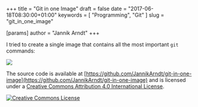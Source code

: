 +++
title = "Git in one Image"
draft = false
date = "2017-06-18T08:30:00+01:00"
keywords = [ "Programming", "Git" ]
slug = "git_in_one_image"

[params]
  author = "Jannik Arndt"
+++

I tried to create a single image that contains all the most important `git` commands:

![](https://rawgit.com/JannikArndt/git-in-one-image/master/git-in-one-image.svg)

<!--more-->

The source code is available at [https://github.com/JannikArndt/git-in-one-image](https://github.com/JannikArndt/git-in-one-image) and is licensed under a <a rel="license" href="http://creativecommons.org/licenses/by/4.0/">Creative Commons Attribution 4.0 International License</a>.

<a rel="license" href="http://creativecommons.org/licenses/by/4.0/"><img alt="Creative Commons License" style="border-width:0" src="https://i.creativecommons.org/l/by/4.0/88x31.png" /></a>